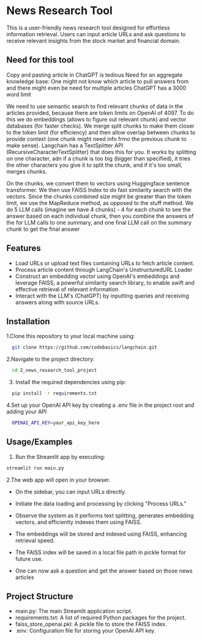 
# News Research Tool 

This is a user-friendly news research tool designed for effortless information retrieval. Users can input article URLs and ask questions to receive relevant insights from the stock market and financial domain.

## Need for this tool
Copy and pasting article in ChatGPT is tedious
Need for an aggregate knowledge base: One might not know which article to pull answers from and there might even be need for multiple articles
ChatGPT has a 3000 word limit

We need to use semantic search to find relevant chunks of data in the articles provided, because there are token limits on OpenAI of 4097. To do this we do embeddings (allows to figure out relevant chunk) and vector databases (for faster checks). We merge split chunks to make them closer to the token limit (for efficiency) and then allow overlap between chunks to provide context (one chunk might need info frmo the previous chunk to make sense). Langchain has a TextSplitter
API (RecursiveCharacterTextSplitter) that does this for you. It works by splitting on one character, adn if a chunk is too big (bigger than specified), it tries the other characters you give it to split the chunk, and if it's too small, merges chunks.

On the chunks, we convert them to vectors using Huggingface sentence transformer. We then use FAISS Index to do fast similarity search with the vectors. Since the chunks combined size might be greater than the token limit, we use the MapReduce method, as opposed to the stuff method. We do 5 LLM calls (imagine we have 4 chunks) - 4 for each chunk to see the answer based on each individual chunk, then you combine the answers of the for LLM calls to one summary, and one final LLM call on the summary chunk to get the final answer

## Features

- Load URLs or upload text files containing URLs to fetch article content.
- Process article content through LangChain's UnstructuredURL Loader
- Construct an embedding vector using OpenAI's embeddings and leverage FAISS, a powerful similarity search library, to enable swift and effective retrieval of relevant information
- Interact with the LLM's (ChatGPT) by inputting queries and receiving answers along with source URLs.


## Installation

1.Clone this repository to your local machine using:

```bash
  git clone https://github.com/codebasics/langchain.git
```
2.Navigate to the project directory:

```bash
  cd 2_news_research_tool_project
```
3. Install the required dependencies using pip:

```bash
  pip install -r requirements.txt
```
4.Set up your OpenAI API key by creating a .env file in the project root and adding your API

```bash
  OPENAI_API_KEY=your_api_key_here
```
## Usage/Examples

1. Run the Streamlit app by executing:
```bash
streamlit run main.py

```

2.The web app will open in your browser.

- On the sidebar, you can input URLs directly.

- Initiate the data loading and processing by clicking "Process URLs."

- Observe the system as it performs text splitting, generates embedding vectors, and efficiently indexes them using FAISS.

- The embeddings will be stored and indexed using FAISS, enhancing retrieval speed.

- The FAISS index will be saved in a local file path in pickle format for future use.
- One can now ask a question and get the answer based on those news articles


## Project Structure

- main.py: The main Streamlit application script.
- requirements.txt: A list of required Python packages for the project.
- faiss_store_openai.pkl: A pickle file to store the FAISS index.
- .env: Configuration file for storing your OpenAI API key.
